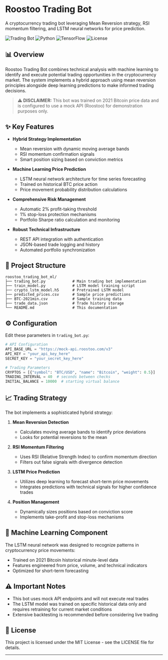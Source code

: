 # Roostoo Trading Bot

A cryptocurrency trading bot leveraging Mean Reversion strategy, RSI momentum filtering, and LSTM neural networks for price prediction.

![Trading Bot](https://img.shields.io/badge/Trading-Bot-blue) ![Python](https://img.shields.io/badge/Python-3.7+-yellow) ![TensorFlow](https://img.shields.io/badge/TensorFlow-2.0+-orange) ![License](https://img.shields.io/badge/License-MIT-green)

## 📊 Overview

Roostoo Trading Bot combines technical analysis with machine learning to identify and execute potential trading opportunities in the cryptocurrency market. The system implements a hybrid approach using mean reversion principles alongside deep learning predictions to make informed trading decisions.

> **⚠️ DISCLAIMER:** This bot was trained on 2021 Bitcoin price data and is configured to use a mock API (Roostoo) for demonstration purposes only.

## ✨ Key Features

- **Hybrid Strategy Implementation**
  - Mean reversion with dynamic moving average bands
  - RSI momentum confirmation signals
  - Smart position sizing based on conviction metrics

- **Machine Learning Price Prediction**
  - LSTM neural network architecture for time series forecasting
  - Trained on historical BTC price action
  - Price movement probability distribution calculations

- **Comprehensive Risk Management**
  - Automatic 2% profit-taking threshold
  - 1% stop-loss protection mechanisms
  - Portfolio Sharpe ratio calculation and monitoring

- **Robust Technical Infrastructure**
  - REST API integration with authentication
  - JSON-based trade logging and history
  - Automated portfolio synchronization

## 📂 Project Structure

```
roostoo_trading_bot_ml/
├── trading_bot.py            # Main trading bot implementation
├── train_model.py            # LSTM model training script
├── crypto_lstm_model.h5      # Pretrained LSTM model
├── predicted_prices.csv      # Sample price predictions
├── BTC-2021min.csv           # Sample training data
├── trade_data.json           # Trade history storage
└── README.md                 # This documentation
```

## ⚙️ Configuration

Edit these parameters in `trading_bot.py`:

```python
# API Configuration
API_BASE_URL = "https://mock-api.roostoo.com/v3"
API_KEY = "your_api_key_here"
SECRET_KEY = "your_secret_key_here"

# Trading Parameters
CRYPTOS = [{"symbol": "BTC/USD", "name": "Bitcoin", "weight": 0.5}]
TRADING_INTERVAL = 40  # seconds between checks
INITIAL_BALANCE = 10000  # starting virtual balance
```

## 📈 Trading Strategy

The bot implements a sophisticated hybrid strategy:

1. **Mean Reversion Detection**
   - Calculates moving average bands to identify price deviations
   - Looks for potential reversions to the mean

2. **RSI Momentum Filtering**
   - Uses RSI (Relative Strength Index) to confirm momentum direction
   - Filters out false signals with divergence detection

3. **LSTM Price Prediction**
   - Utilizes deep learning to forecast short-term price movements
   - Integrates predictions with technical signals for higher confidence trades

4. **Position Management**
   - Dynamically sizes positions based on conviction score
   - Implements take-profit and stop-loss mechanisms

## 🤖 Machine Learning Component

The LSTM neural network was designed to recognize patterns in cryptocurrency price movements:

- Trained on 2021 Bitcoin historical minute-level data
- Features engineered from price, volume, and technical indicators
- Optimized for short-term forecasting

## ⚠️ Important Notes

- This bot uses mock API endpoints and will not execute real trades
- The LSTM model was trained on specific historical data only and requires retraining for current market conditions
- Extensive backtesting is recommended before considering live trading

## 📝 License

This project is licensed under the MIT License - see the LICENSE file for details.

---

